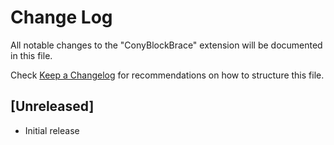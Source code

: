 # Change Log

All notable changes to the "ConyBlockBrace" extension will be documented in this file.

Check [Keep a Changelog](http://keepachangelog.com/) for recommendations on how to structure this file.

## [Unreleased]

- Initial release